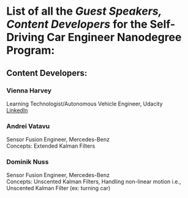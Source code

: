 # List of all the *Guest Speakers, Content Developers* for the Self-Driving Car Engineer Nanodegree Program:  

## Content Developers:  

### Vienna Harvey  
Learning Technologist/Autonomous Vehicle Engineer, Udacity  
[LinkedIn](https://www.linkedin.com/in/viennaharvey/)  

### Andrei Vatavu  
Sensor Fusion Engineer, Mercedes-Benz  
Concepts: Extended Kalman Filters  

### Dominik Nuss  
Sensor Fusion Engineer, Mercedes-Benz  
Concepts: Unscented Kalman Filters, Handling non-linear motion i.e., Unscented Kalman Filter (ex: turning car)  


